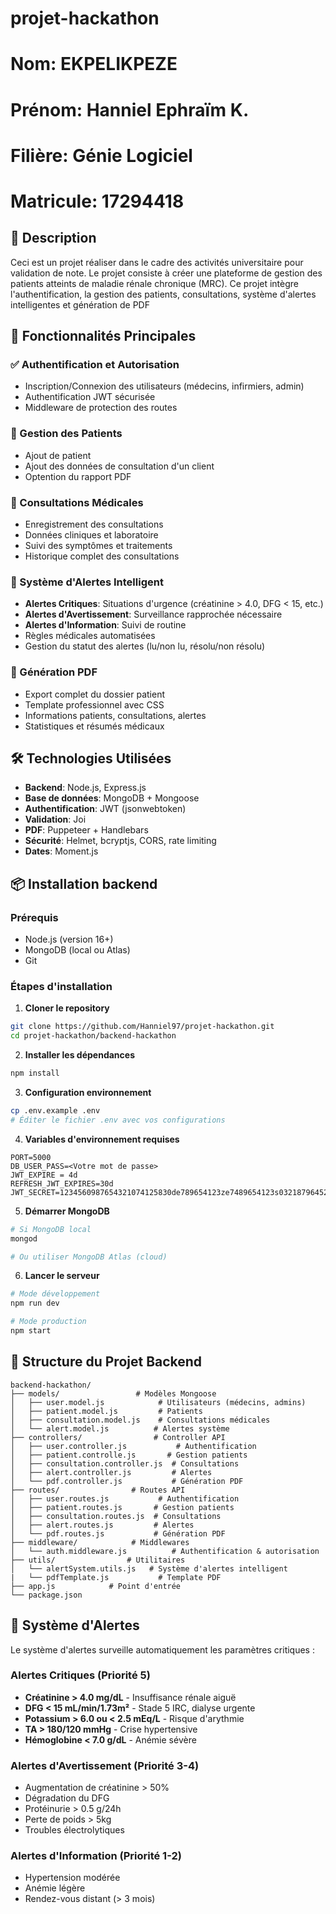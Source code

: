 # projet-hackathon

# Nom: EKPELIKPEZE
# Prénom: Hanniel Ephraïm K.
# Filière: Génie Logiciel
# Matricule: 17294418

## 🎯 Description

Ceci est un projet réaliser dans le cadre des activités universitaire pour validation de note.
Le projet consiste à créer une plateforme de gestion des patients atteints de maladie rénale chronique (MRC). Ce projet intègre l'authentification, la gestion des patients, consultations, système d'alertes intelligentes et génération de PDF

## 🚀 Fonctionnalités Principales

### ✅ Authentification et Autorisation

- Inscription/Connexion des utilisateurs (médecins, infirmiers, admin)
- Authentification JWT sécurisée
- Middleware de protection des routes

### 👥 Gestion des Patients

- Ajout de patient
- Ajout des données de consultation d'un client
- Optention du rapport PDF

### 🏥 Consultations Médicales

- Enregistrement des consultations
- Données cliniques et laboratoire
- Suivi des symptômes et traitements
- Historique complet des consultations

### 🚨 Système d'Alertes Intelligent

- **Alertes Critiques**: Situations d'urgence (créatinine > 4.0, DFG < 15, etc.)
- **Alertes d'Avertissement**: Surveillance rapprochée nécessaire
- **Alertes d'Information**: Suivi de routine
- Règles médicales automatisées
- Gestion du statut des alertes (lu/non lu, résolu/non résolu)

### 📄 Génération PDF

- Export complet du dossier patient
- Template professionnel avec CSS
- Informations patients, consultations, alertes
- Statistiques et résumés médicaux

## 🛠️ Technologies Utilisées

- **Backend**: Node.js, Express.js
- **Base de données**: MongoDB + Mongoose
- **Authentification**: JWT (jsonwebtoken)
- **Validation**: Joi
- **PDF**: Puppeteer + Handlebars
- **Sécurité**: Helmet, bcryptjs, CORS, rate limiting
- **Dates**: Moment.js

## 📦 Installation backend

### Prérequis

- Node.js (version 16+)
- MongoDB (local ou Atlas)
- Git

### Étapes d'installation

1. **Cloner le repository**

```bash
git clone https://github.com/Hanniel97/projet-hackathon.git
cd projet-hackathon/backend-hackathon
```

2. **Installer les dépendances**

```bash
npm install
```

3. **Configuration environnement**

```bash
cp .env.example .env
# Éditer le fichier .env avec vos configurations
```

4. **Variables d'environnement requises**

```env
PORT=5000
DB_USER_PASS=<Votre mot de passe>
JWT_EXPIRE = 4d
REFRESH_JWT_EXPIRES=30d
JWT_SECRET=1234560987654321074125830de789654123ze7489654123s03218796452fg7458941547gd84z7748946319vhezh566d75z67858sdq8sve65qd48s62s4d5e8qs48cs56dv458e4fd8
```

5. **Démarrer MongoDB**

```bash
# Si MongoDB local
mongod

# Ou utiliser MongoDB Atlas (cloud)
```

6. **Lancer le serveur**

```bash
# Mode développement
npm run dev

# Mode production
npm start
```

## 📁 Structure du Projet Backend

```
backend-hackathon/
├── models/                 # Modèles Mongoose
│   ├── user.model.js            # Utilisateurs (médecins, admins)
│   ├── patient.model.js         # Patients
│   ├── consultation.model.js    # Consultations médicales
│   └── alert.model.js          # Alertes système
├── controllers/                # Controller API
│   ├── user.controller.js           # Authentification
│   ├── patient.controlle.js       # Gestion patients
│   ├── consultation.controller.js  # Consultations
│   ├── alert.controller.js         # Alertes
│   └── pdf.controller.js           # Génération PDF
├── routes/                # Routes API
│   ├── user.routes.js           # Authentification
│   ├── patient.routes.js       # Gestion patients
│   ├── consultation.routes.js  # Consultations
│   ├── alert.routes.js         # Alertes
│   └── pdf.routes.js           # Génération PDF
├── middleware/            # Middlewares
│   └── auth.middleware.js          # Authentification & autorisation
├── utils/                # Utilitaires
│   └── alertSystem.utils.js   # Système d'alertes intelligent
|   └── pdfTemplate.js           # Template PDF
├── app.js            # Point d'entrée
└── package.json
```

## 🚨 Système d'Alertes

Le système d'alertes surveille automatiquement les paramètres critiques :

### Alertes Critiques (Priorité 5)
- **Créatinine > 4.0 mg/dL** - Insuffisance rénale aiguë
- **DFG < 15 mL/min/1.73m²** - Stade 5 IRC, dialyse urgente
- **Potassium > 6.0 ou < 2.5 mEq/L** - Risque d'arythmie
- **TA > 180/120 mmHg** - Crise hypertensive
- **Hémoglobine < 7.0 g/dL** - Anémie sévère

### Alertes d'Avertissement (Priorité 3-4)
- Augmentation de créatinine > 50%
- Dégradation du DFG
- Protéinurie > 0.5 g/24h
- Perte de poids > 5kg
- Troubles électrolytiques

### Alertes d'Information (Priorité 1-2)
- Hypertension modérée
- Anémie légère
- Rendez-vous distant (> 3 mois)

